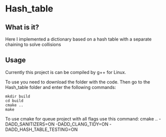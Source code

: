 # Hash_table

## What is it?

Here I implemented a dictionary based on a hash table with a separate chaining to solve collisions

## Usage

Currently this project is can be compiled by g++ for Linux.

To use you need to download the folder with the code. Then go to the Hash_table folder and enter the following commands:
    
    mkdir build
    cd build
    cmake ..
    make

To use cmake for queue project with all flags use this command:
cmake .. -DADD_SANITIZERS=ON -DADD_CLANG_TIDY=ON -DADD_HASH_TABLE_TESTING=ON
